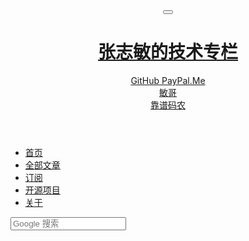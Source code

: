 <div class="sticky-top">
  <header class="navbar navbar-expand-md navbar-light d-print-none">
    <div class="container-xl">
      <button class="navbar-toggler" type="button" data-bs-toggle="collapse" data-bs-target="#navbar-menu" aria-controls="navbar-menu" aria-expanded="false" aria-label="Toggle navigation">
        <span class="navbar-toggler-icon"></span>
      </button>
      <h1 class="navbar-brand navbar-brand-autodark d-none-navbar-horizontal pe-0 pe-md-3">
        <a href="/index.html">张志敏的技术专栏</a>
      </h1>
      <div class="navbar-nav flex-row order-md-last">
        <div class="nav-item d-none d-md-flex me-3">
          <div class="btn-list">
            <a href="https://github.com/beginor" class="btn" target="_blank" rel="noreferrer">
              <i class="icon ti ti-brand-github"></i>
              GitHub
            </a>
            <a href="http://paypal.me/beginor" class="btn" target="_blank" rel="noreferrer">
              <i class="icon ti ti-brand-paypal text-red"></i>
              PayPal.Me
            </a>
          </div>
        </div>
        <div class="d-none d-md-flex">
          <a href="?theme=dark" class="nav-link px-0 hide-theme-dark" data-bs-toggle="tooltip" data-bs-placement="bottom" aria-label="启用深色模式" data-bs-original-title="启用深色模式">
            <i class="icon ti ti-moon"></i>
          </a>
          <a href="?theme=light" class="nav-link px-0 hide-theme-light" data-bs-toggle="tooltip" data-bs-placement="bottom" aria-label="启用浅色模式" data-bs-original-title="启用浅色模式">
            <i class="icon ti ti-sun"></i>
          </a>
        </div>
        <div class="nav-item ms-3">
          <a href="#" class="nav-link d-flex lh-1 text-reset p-0">
            <span class="avatar avatar-sm" style="background-image: url(https://avatars.githubusercontent.com/u/159065?v=4?v=3&s=88)"></span>
            <div class="d-none d-xl-block ps-2">
              <div>敏哥</div>
              <div class="mt-1 small text-muted">靠谱码农</div>
            </div>
          </a>
        </div>
      </div>
    </div>
  </header>
  <div class="navbar-expand-md">
    <div class="collapse navbar-collapse" id="navbar-menu">
      <div class="navbar navbar-light">
        <div class="container-xl">
          <ul class="navbar-nav">
            <li class="nav-item {% if page.navbar_active == 'index' %}active{% endif %}">
              <a class="nav-link" href="/index.html">
                <i class="icon ti ti-home me-1"></i> 首页
              </a>
            </li>
            <li class="nav-item {% if page.navbar_active == 'pages' %}active{% endif %}">
              <a class="nav-link" href="/pages.html">
                <i class="icon ti ti-list me-1"></i> 全部文章
              </a>
            </li>
            <li class="nav-item">
              <a class="nav-link" href="/atom.xml">
               <i class="icon ti ti-rss me-1"></i> 订阅
              </a>
            </li>
            <li class="nav-item {% if page.navbar_active == 'libraries' %}active{% endif %}">
              <a class="nav-link" href="/libraries.html">
                <i class="icon ti ti-brand-github me-1"></i> 开源项目
              </a>
            </li>
            <li class="nav-item {% if page.navbar_active == 'about' %}active{% endif %}">
              <a class="nav-link" href="/about.html">
                <i class="icon ti ti-info-square me-1"></i> 关于
              </a>
            </li>
          </ul>
          <div class="my-2 my-md-0 flex-grow-1 flex-md-grow-0 order-first order-md-last">
            <form role="search" method="get" target="_blank" action="https://www.google.com/search">
              <div class="input-icon">
                <span class="input-icon-addon">
                  <i class="icon ti ti-search"></i>
                </span>
                <input type="text" class="form-control" placeholder="Google 搜索" name="q" maxlength="200"/>
              </div>
              <input type="hidden" name="oe" value="GB2312" />
              <input type="hidden" name="hl" value="zh-CN" />
              <input type="hidden" name="as_sitesearch" value="beginor.github.io" />
            </form>
          </div>
        </div>
      </div>
    </div>
  </div>
</div>
